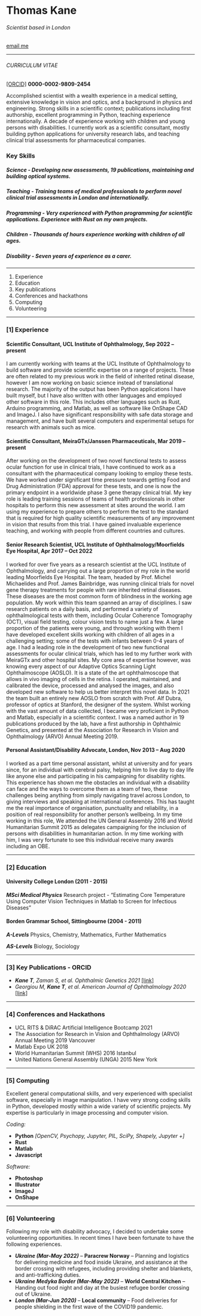 # Thomas Kane

###### *Scientist based in London*

[email me](thomas.kane.ucl@gmail.com)

___

###### CURRICULUM VITAE

[[ORCID]](https://orcid.org/0000-0002-9809-2454) **0000-0002-9809-2454**


Accomplished scientist with a wealth experience in a medical setting, extensive knowledge in vision and optics, and a background in physics and engineering. Strong skills in a scientific context; publications including first authorship, excellent programming in Python, teaching experience internationally. A decade of experience working with children and young persons with disabilities. I currently work as a scientific consultant, mostly building python applications for university research labs, and teaching clinical trial assessments for pharmaceutical companies.

### Key Skills

##### ***Science*** - Developing new assessments, 19 publications, maintaining and building optical systems.

##### ***Teaching*** - Training teams of medical professionals to perform novel clinical trial assessments in London and internationally.

##### ***Programming***	- Very experienced with Python programming for scientific applications. Experience with Rust on my own projects.

##### ***Children*** - Thousands of hours experience working with children of all ages.

##### ***Disability*** - Seven years of experience as a carer.		

___

1. Experience
2. Education
3. Key publications
4. Conferences and hackathons
5. Computing
6. Volunteering

___

### [1] Experience

#### Scientific Consultant, UCL Institute of Ophthalmology, Sep 2022 – present

I am currently working with teams at the UCL Institute of Ophthalmology to build software and provide scientific expertise on a range of projects. These are often related to my previous work in the field of inherited retinal disease, however I am now working on basic science instead of translational research. The majority of the output has been Python applications I have built myself, but I have also written with other languages and employed other software in this role. This includes other languages such as Rust, Arduino programming, and Matlab, as well as software like OnShape CAD and ImageJ. I also have significant responsibility with safe data storage and management, and have built several computers and experimental setups for research with animals such as mice.

#### Scientific Consultant, MeiraGTx/Janssen Pharmaceuticals, Mar 2019 – present

After working on the development of two novel functional tests to assess ocular function for use in clinical trials, I have continued to work as a consultant with the pharmaceutical company looking to employ these tests. We have worked under significant time pressure towards getting Food and Drug Administration (FDA) approval for these tests, and one is now the primary endpoint in a worldwide phase 3 gene therapy clinical trial. My key role is leading training sessions of teams of health professionals in other hospitals to perform this new assessment at sites around the world. I am using my experience to prepare others to perform the test to the standard that is required for high quality scientific measurements of any improvement in vision that results from this trial. I have gained invaluable experience teaching, and working with people from different countries and cultures.

#### Senior Research Scientist, UCL Institute of Ophthalmology/Moorfields Eye Hospital, Apr 2017 – Oct 2022

I worked for over five years as a research scientist at the UCL Institute of Ophthalmology, and carrying out a large proportion of my role in the world leading Moorfields Eye Hospital. The team, headed by Prof. Michel Michaelides and Prof. James Bainbridge, was running clinical trials for novel gene therapy treatments for people with rare inherited retinal diseases. These diseases are the most common form of blindness in the working age population. My work within this team spanned an array of disciplines. I saw research patients on a daily basis, and performed a variety of ophthalmological tests with them, including Ocular Coherence Tomography (OCT), visual field testing, colour vision tests to name just a few. A large proportion of the patients were young, and through working with them I have developed excellent skills working with children of all ages in a challenging setting; some of the tests with infants between 0-4 years of age. I had a leading role in the development of two new functional assessments for ocular clinical trials, which has led to my further work with MeiraGTx and other hospital sites. My core area of expertise however, was knowing every aspect of our Adaptive Optics Scanning Light Ophthalmoscope (AOSLO). It is a state of the art ophthalmoscope that allows in vivo imaging of cells in the retina. I operated, maintained, and calibrated the device, processed and analysed the images, and also developed new software to help us better interpret this novel data. In 2021 the team built an entirely new AOSLO from scratch with Prof. Alf Dubra, professor of optics at Stanford, the designer of the system. Whilst working with the vast amount of data collected, I became very proficient in Python and Matlab, especially in a scientific context. I was a named author in 19 publications produced by the lab, have a first authorship in Ophthalmic Genetics, and presented at the Association for Research in Vision and Ophthalmology (ARVO) Annual Meeting 2019.

#### Personal Assistant/Disability Advocate, London, Nov 2013 – Aug 2020

I worked as a part time personal assistant, whilst at university and for years since, for an individual with cerebral palsy, helping him to live day to day life like anyone else and participating in his campaigning for disability rights. This experience has shown me the obstacles an individual with a disability can face and the ways to overcome them as a team of two, these challenges being anything from simply navigating travel across London, to giving interviews and speaking at international conferences. This has taught me the real importance of organisation, punctuality and reliability, in a position of real responsibility for another person’s wellbeing. In my time working in this role, We attended the UN General Assembly 2016 and World Humanitarian Summit 2015 as delegates campaigning for the inclusion of persons with disabilities in humanitarian action. In my time working with him, I was very fortunate to see this individual receive many awards including an OBE.

___

### [2] Education

#### University College London (2011 - 2015)

***MSci Medical Physics***
Research project - “Estimating Core Temperature Using Computer Vision Techniques in Matlab to Screen for Infectious Diseases”

#### Borden Grammar School, Sittingbourne (2004 - 2011)
***A-Levels***
Physics, Chemistry, Mathematics, Further Mathematics

***AS-Levels***
Biology, Sociology

___

### [3] Key Publications - ORCID
-	***Kane T**, Zaman S, et al. Ophthalmic Genetics 2021* [[link]](https://www.tandfonline.com/doi/full/10.1080/13816810.2021.2015789)
-	*Georgiou M, **Kane T**, et al. American Journal of Ophthalmology 2020* [[link]](https://www.ajo.com/article/S0002-9394(19)30547-1/fulltext)

___

### [4] Conferences and Hackathons
-	UCL RITS & DiRAC Artificial Intelligence Bootcamp 2021
-	The Association for Research in Vision and Ophthalmology (ARVO) Annual Meeting 2019 Vancouver
-	Matlab Expo UK 2018
-	World Humanitarian Summit (WHS) 2016 Istanbul
-	United Nations General Assembly (UNGA) 2015 New York

___

### [5] Computing

Excellent general computational skills, and very experienced with specialist software, especially in image manipulation. I have very strong coding skills in Python, developed mostly within a wide variety of scientific projects. My expertise is particularly in image processing and computer vision.

*Coding:*
- **Python** *[OpenCV, Psychopy, Jupyter, PIL, SciPy, Shapely, Jupyter +]*
- **Rust**
- **Matlab**
- **Javascript**

*Software:* 
- **Photoshop**
- **Illustrator**
- **ImageJ**
- **OnShape**

___

### [6] Volunteering

Following my role with disability advocacy, I decided to undertake some volunteering opportunities. In recent times I have been fortunate to have the following experiences.

-	***Ukraine (Mar-May 2022)*** – **Paracrew Norway** – Planning and logistics for delivering medicine and food inside Ukraine, and assistance at the border crossing with refugees, including providing shelter and blankets, and anti-trafficking duties.
-	***Ukraine Medyka Border (Mar-May 2022)***  – **World Central Kitchen** – Handing out food night and day at the busiest refugee border crossing out of Ukraine.
-	***London (Mar-Jun 2020)*** – **Local community** – Food deliveries for people shielding in the first wave of the COVID19 pandemic.
